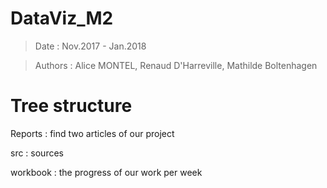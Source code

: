# DataViz_M2

>Date : Nov.2017 - Jan.2018 

>Authors : Alice MONTEL, Renaud D'Harreville, Mathilde Boltenhagen

# Tree structure 

Reports : find two articles of our project

src : sources

workbook : the progress of our work per week 

